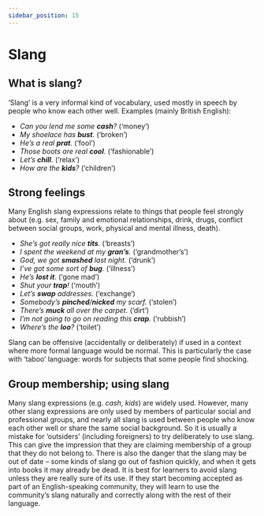 ```yaml
---
sidebar_position: 15
---
```


# Slang

## What is slang?

‘Slang’ is a very informal kind of vocabulary, used mostly in speech by people who know each other well. Examples (mainly British English):

- *Can you lend me some **cash**?* (‘money’)
- *My shoelace has **bust**.* (‘broken’)
- *He’s a real **prat**.* (‘fool’)
- *Those boots are real **cool**.* (‘fashionable’)
- *Let’s **chill**.* (‘relax’)
- *How are the **kids**?* (‘children’)

## Strong feelings

Many English slang expressions relate to things that people feel strongly about (e.g. sex, family and emotional relationships, drink, drugs, conflict between social groups, work, physical and mental illness, death).

- *She’s got really nice **tits**.* (‘breasts’)
- *I spent the weekend at my **gran’s**.* (‘grandmother’s’)
- *God, we got **smashed** last night.* (‘drunk’)
- *I’ve got some sort of **bug**.* (‘illness’)
- *He’s **lost it**.* (‘gone mad’)
- *Shut your **trap**!* (‘mouth’)
- *Let’s **swap** addresses.* (‘exchange’)
- *Somebody’s **pinched**/**nicked** my scarf.* (‘stolen’)
- *There’s **muck** all over the carpet.* (‘dirt’)
- *I’m not going to go on reading this **crap**.* (‘rubbish’)
- *Where’s the **loo**?* (‘toilet’)

Slang can be offensive (accidentally or deliberately) if used in a context where more formal language would be normal. This is particularly the case with ‘taboo’ language: words for subjects that some people find shocking.

## Group membership; using slang

Many slang expressions (e.g. *cash*, *kids*) are widely used. However, many other slang expressions are only used by members of particular social and professional groups, and nearly all slang is used between people who know each other well or share the same social background. So it is usually a mistake for ‘outsiders’ (including foreigners) to try deliberately to use slang. This can give the impression that they are claiming membership of a group that they do not belong to. There is also the danger that the slang may be out of date – some kinds of slang go out of fashion quickly, and when it gets into books it may already be dead. It is best for learners to avoid slang unless they are really sure of its use. If they start becoming accepted as part of an English-speaking community, they will learn to use the community’s slang naturally and correctly along with the rest of their language.

